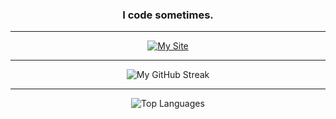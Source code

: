 

<h3 align="center">I code sometimes.</h3>

---

<div align="center">
  <a href="https://portfolio-react-kappa-gilt.vercel.app/">
    <img src="https://img.shields.io/badge/My%20Site-black?style=for-the-badge&logo=vercel&logoColor=red" alt="My Site" />
  </a>

  ---
  
  <img src="https://nirzak-streak-stats.vercel.app/?user=mrhamana&theme=dark&hide_border=false" alt="My GitHub Streak" />
</div>

---

<div align="center">
  <img src="https://github-readme-stats.vercel.app/api/top-langs/?username=mrhamana&theme=dark&hide_border=true&layout=compact" alt="Top Languages" />
</div>

